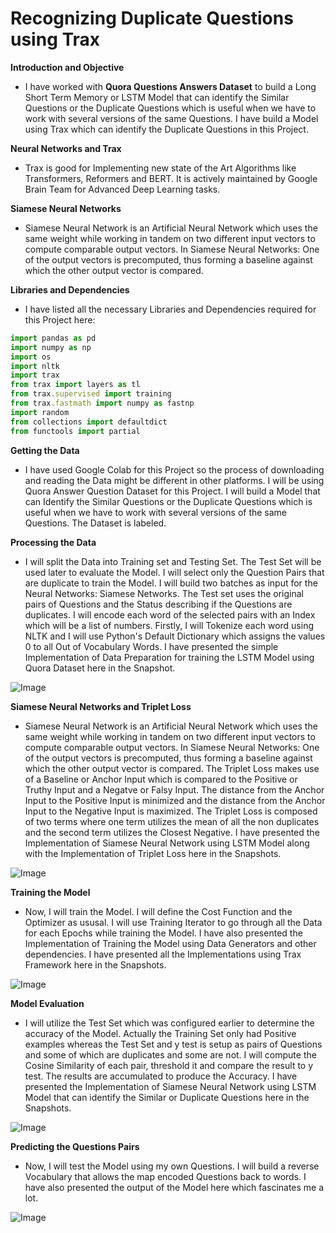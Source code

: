 # **Recognizing Duplicate Questions using Trax**

**Introduction and Objective**
- I have worked with **Quora Questions Answers Dataset** to build a Long Short Term Memory or LSTM Model that can identify the Similar Questions or the Duplicate Questions which is useful when we have to work with several versions of the same Questions. I have build a Model using Trax which can identify the Duplicate Questions in this Project.

**Neural Networks and Trax**
- Trax is good for Implementing new state of the Art Algorithms like Transformers, Reformers and BERT. It is actively maintained by Google Brain Team for Advanced Deep Learning tasks.

**Siamese Neural Networks**
- Siamese Neural Network is an Artificial Neural Network which uses the same weight while working in tandem on two different input vectors to compute comparable output vectors.  In Siamese Neural Networks: One of the output vectors is precomputed, thus forming a baseline against which the other output vector is compared.

**Libraries and Dependencies**
- I have listed all the necessary Libraries and Dependencies required for this Project here:

```javascript
import pandas as pd
import numpy as np
import os
import nltk
import trax
from trax import layers as tl
from trax.supervised import training
from trax.fastmath import numpy as fastnp
import random
from collections import defaultdict
from functools import partial
```

**Getting the Data**
- I have used Google Colab for this Project so the process of downloading and reading the Data might be different in other platforms. I will be using Quora Answer Question Dataset for this Project. I will build a Model that can Identify the Similar Questions or the Duplicate Questions which is useful when we have to work with several versions of the same Questions. The Dataset is labeled.

**Processing the Data**
- I will split the Data into Training set and Testing Set. The Test Set will be used later to evaluate the Model. I will select only the Question Pairs that are duplicate to train the Model. I will build two batches as input for the Neural Networks: Siamese Networks. The Test set uses the original pairs of Questions and the Status describing if the Questions are duplicates. I will encode each word of the selected pairs with an Index which will be a list of numbers. Firstly, I will Tokenize each word using NLTK and I will use Python's Default Dictionary which assigns the values 0 to all Out of Vocabulary Words. I have presented the simple Implementation of Data Preparation for training the LSTM Model using Quora Dataset here in the Snapshot.

![Image](https://github.com/ThinamXx/66Days__NaturalLanguageProcessing/blob/master/Images/Day%2049.PNG)

**Siamese Neural Networks and Triplet Loss**
- Siamese Neural Network is an Artificial Neural Network which uses the same weight while working in tandem on two different input vectors to compute comparable output vectors.  In Siamese Neural Networks: One of the output vectors is precomputed, thus forming a baseline against which the other output vector is compared. The Triplet Loss makes use of a Baseline or Anchor Input which is compared to the Positive or Truthy Input and a Negatve or Falsy Input. The distance from the Anchor Input to the Positive Input is minimized and the distance from the Anchor Input to the Negative Input is maximized. The Triplet Loss is composed of two terms where one term utilizes the mean of all the non duplicates and the second term utilizes the Closest Negative. I have presented the Implementation of Siamese Neural Network using LSTM Model along with the Implementation of Triplet Loss here in the Snapshots.

![Image](https://github.com/ThinamXx/66Days__NaturalLanguageProcessing/blob/master/Images/Day%2050a.PNG)

**Training the Model**
- Now, I will train the Model. I will define the Cost Function and the Optimizer as ususal. I will use Training Iterator to go through all the Data for each Epochs while training the Model.  I have also presented the Implementation of Training the Model using Data Generators and other dependencies. I have presented all the Implementations using Trax Framework here in the Snapshots.

![Image](https://github.com/ThinamXx/66Days__NaturalLanguageProcessing/blob/master/Images/Day%2050b.PNG)

**Model Evaluation**
- I will utilize the Test Set which was configured earlier to determine the accuracy of the Model. Actually the Training Set only had Positive examples whereas the Test Set and y test is setup as pairs of Questions and some of which are duplicates and some are not. I will compute the Cosine Similarity of each pair, threshold it and compare the result to y test. The results are accumulated to produce the Accuracy. I have presented the Implementation of Siamese Neural Network using LSTM Model that can identify the Similar or Duplicate Questions here in the Snapshots.

![Image](https://github.com/ThinamXx/66Days__NaturalLanguageProcessing/blob/master/Images/Day%2051.PNG)

**Predicting the Questions Pairs**
- Now, I will test the Model using my own Questions. I will build a reverse Vocabulary that allows the map encoded Questions back to words. I have also presented the output of the Model here which fascinates me a lot. 

![Image](https://github.com/ThinamXx/66Days__NaturalLanguageProcessing/blob/master/Images/Day%2051b.PNG)
